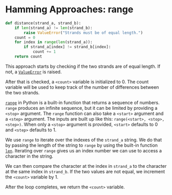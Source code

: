 # Hamming Approaches: range

```python
def distance(strand_a, strand_b):
    if len(strand_a) != len(strand_b):
        raise ValueError("Strands must be of equal length.")
    count = 0
    for index in range(len(strand_a)):
        if strand_a[index] != strand_b[index]:
            count += 1
    return count
```

This approach starts by checking if the two strands are of equal length. If not,
a [`ValueError`][value-error] is raised.

After that is checked, a `<count>` variable is initialized to 0. The count
variable will be used to keep track of the number of differences between the two
strands.

[`range`][range] in Python is a built-in function that returns a sequence of
numbers. `range` produces an infinite sequence, but it can be limited by
providing a `<stop>` argument. The `range` function can also take a `<start>`
argument and a `<step>` argument. The inputs are built up like this:
`range(<start>, <stop>, <step>)`. When only a `<stop>` argument is provided,
`<start>` defaults to 0 and `<step>` defaults to 1.

We use `range` to iterate over the indexes of the `strand_a` string. We do that
by passing the length of the string to `range` by using the built-in function
[`len`][len]. Iterating over `range` gives us an index number we can use to
access a character in the string.

We can then compare the character at the index in `strand_a` to the character at
the same index in `strand_b`. If the two values are not equal, we increment the
`<count>` variable by 1.

After the loop completes, we return the `<count>` variable.

[len]: https://docs.python.org/3/library/functions.html?#len
[range]: https://docs.python.org/3/library/stdtypes.html?#range
[value-error]: https://docs.python.org/3/library/exceptions.html#ValueError
